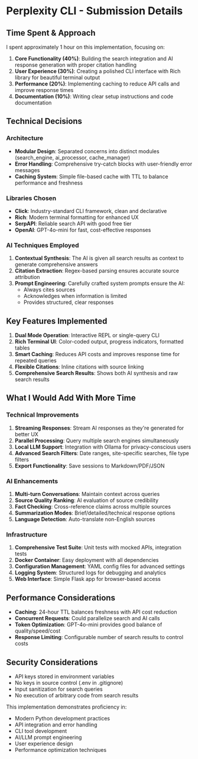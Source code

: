 # Perplexity CLI - Submission Details

## Time Spent & Approach

I spent approximately 1 hour on this implementation, focusing on:

1. **Core Functionality (40%)**: Building the search integration and AI response generation with proper citation handling
2. **User Experience (30%)**: Creating a polished CLI interface with Rich library for beautiful terminal output
3. **Performance (20%)**: Implementing caching to reduce API calls and improve response times
4. **Documentation (10%)**: Writing clear setup instructions and code documentation

## Technical Decisions

### Architecture
- **Modular Design**: Separated concerns into distinct modules (search_engine, ai_processor, cache_manager)
- **Error Handling**: Comprehensive try-catch blocks with user-friendly error messages
- **Caching System**: Simple file-based cache with TTL to balance performance and freshness

### Libraries Chosen
- **Click**: Industry-standard CLI framework, clean and declarative
- **Rich**: Modern terminal formatting for enhanced UX
- **SerpAPI**: Reliable search API with good free tier
- **OpenAI**: GPT-4o-mini for fast, cost-effective responses

### AI Techniques Employed

1. **Contextual Synthesis**: The AI is given all search results as context to generate comprehensive answers
2. **Citation Extraction**: Regex-based parsing ensures accurate source attribution
3. **Prompt Engineering**: Carefully crafted system prompts ensure the AI:
   - Always cites sources
   - Acknowledges when information is limited
   - Provides structured, clear responses

## Key Features Implemented

1. **Dual Mode Operation**: Interactive REPL or single-query CLI
2. **Rich Terminal UI**: Color-coded output, progress indicators, formatted tables
3. **Smart Caching**: Reduces API costs and improves response time for repeated queries
4. **Flexible Citations**: Inline citations with source linking
5. **Comprehensive Search Results**: Shows both AI synthesis and raw search results

## What I Would Add With More Time

### Technical Improvements
1. **Streaming Responses**: Stream AI responses as they're generated for better UX
2. **Parallel Processing**: Query multiple search engines simultaneously
3. **Local LLM Support**: Integration with Ollama for privacy-conscious users
4. **Advanced Search Filters**: Date ranges, site-specific searches, file type filters
5. **Export Functionality**: Save sessions to Markdown/PDF/JSON

### AI Enhancements
1. **Multi-turn Conversations**: Maintain context across queries
2. **Source Quality Ranking**: AI evaluation of source credibility
3. **Fact Checking**: Cross-reference claims across multiple sources
4. **Summarization Modes**: Brief/detailed/technical response options
5. **Language Detection**: Auto-translate non-English sources

### Infrastructure
1. **Comprehensive Test Suite**: Unit tests with mocked APIs, integration tests
2. **Docker Container**: Easy deployment with all dependencies
3. **Configuration Management**: YAML config files for advanced settings
4. **Logging System**: Structured logs for debugging and analytics
5. **Web Interface**: Simple Flask app for browser-based access

## Performance Considerations

- **Caching**: 24-hour TTL balances freshness with API cost reduction
- **Concurrent Requests**: Could parallelize search and AI calls
- **Token Optimization**: GPT-4o-mini provides good balance of quality/speed/cost
- **Response Limiting**: Configurable number of search results to control costs

## Security Considerations

- API keys stored in environment variables
- No keys in source control (.env in .gitignore)
- Input sanitization for search queries
- No execution of arbitrary code from search results

This implementation demonstrates proficiency in:
- Modern Python development practices
- API integration and error handling
- CLI tool development
- AI/LLM prompt engineering
- User experience design
- Performance optimization techniques